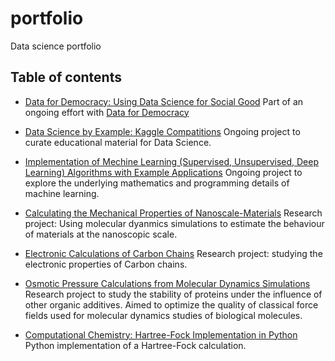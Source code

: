# portfolio
Data science portfolio

## Table of contents
* [Data for Democracy: Using Data Science for Social Good](https://github.com/alejandrox1/tutorials)
  Part of an ongoing effort with [Data for Democracy](http://datafordemocracy.org/)
  
* [Data Science by Example: Kaggle Compatitions](https://github.com/alejandrox1/kaggle)
  Ongoing project to curate educational material for Data Science.
  
* [Implementation of Mechine Learning (Supervised, Unsupervised, Deep Learning) Algorithms with Example Applications](https://github.com/alejandrox1/MachineLearning)
   Ongoing project to explore the underlying mathematics and programming details of machine learning.
   
* [Calculating the Mechanical Properties of Nanoscale-Materials](https://github.com/alejandrox1/poisson_lammps)
  Research project: Using molecular dyanmics simulations to estimate the behaviour of materials at the nanoscopic scale.
  
* [Electronic Calculations of Carbon Chains](https://github.com/alejandrox1/chains_nwchem)
  Research project: studying the electronic properties of Carbon chains.
  
* [Osmotic Pressure Calculations from Molecular Dynamics Simulations](https://github.com/alejandrox1/osmotic_pressure)
  Research project to study the stability of proteins under the influence of other organic additives. Aimed to optimize the quality of classical force fields used for molecular dynamics studies of biological molecules.
  
* [Computational Chemistry: Hartree-Fock Implementation in Python](https://github.com/alejandrox1/blog/tree/master/HF)
  Python implementation of a Hartree-Fock calculation.
